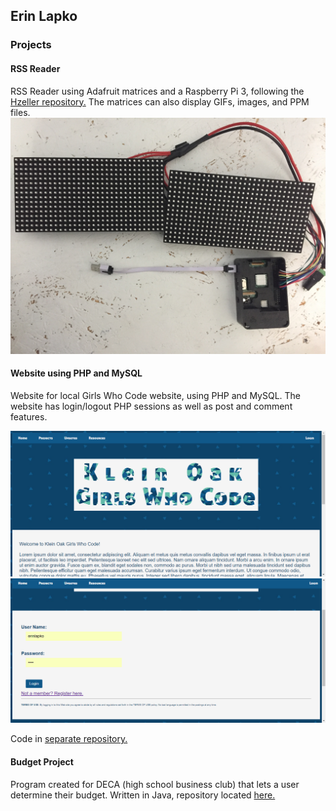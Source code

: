 ## Erin Lapko


### Projects
#### RSS Reader
RSS Reader using Adafruit matrices and a Raspberry Pi 3, following the <a href="https://github.com/hzeller/rpi-rgb-led-matrix">Hzeller repository.</a>
The matrices can also display GIFs, images, and PPM files.
<img src="IMG_1470.JPG">

#### Website using PHP and MySQL
Website for local Girls Who Code website, using PHP and MySQL.
The website has login/logout PHP sessions as well as post and comment features.
  

<img src="MainPage.PNG">
<img src="LoginPage.PNG">

Code in <a href="https://github.com/erinlapko/KO-GWC-Website">separate repository.</a>

#### Budget Project
Program created for DECA (high school business club) that lets a user determine their budget. Written in Java, repository located <a href="https://https://github.com/erinlapko/BudgetCalculator">here.</a>



